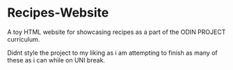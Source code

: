 
# Recipes-Website
A toy HTML website for showcasing recipes as a part of the ODIN PROJECT curriculum.

Didnt style the project to my liking as i am attempting to finish as many of these as i can while on UNI break.
